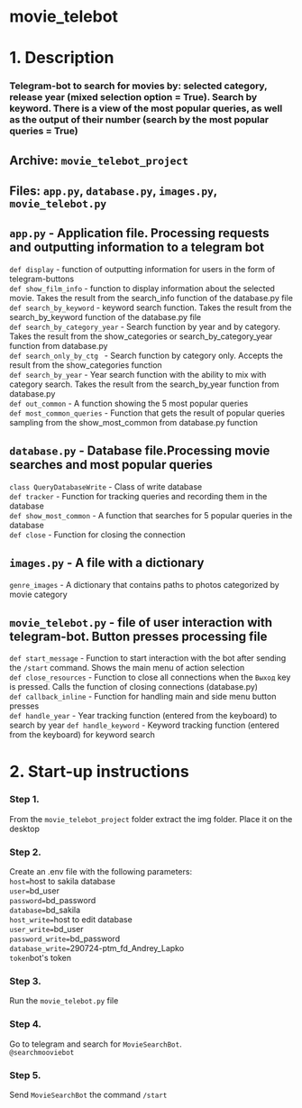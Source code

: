 # movie_telebot
# 1. Description
### Telegram-bot to search for movies by: selected category, release year (mixed selection option = True).  Search by keyword. There is a view of the most popular queries, as well as the output of their number (search by the most popular queries = True)
## Archive: ```movie_telebot_project```
## Files: ```app.py```, ```database.py```, ```images.py```, ```movie_telebot.py```    





## ```app.py``` - Application file. Processing requests and outputting information to a telegram bot  
```def display``` - function of outputting information for users in the form of telegram-buttons  
```def show_film_info``` - function to display information about the selected movie.  Takes the result from the search_info function of the database.py file  
```def search_by_keyword``` - keyword search function.  Takes the result from the search_by_keyword function of the database.py file  
```def search_by_category_year``` - Search function by year and by category. Takes the result from the show_categories or search_by_category_year function from database.py  
```def search_only_by_ctg ``` - Search function by category only. Accepts the result from the show_categories function  
```def search_by_year``` - Year search function with the ability to mix with category search. Takes the result from the search_by_year function from database.py  
```def out_common``` - A function showing the 5 most popular queries  
```def most_common_queries``` - Function that gets the result of popular queries sampling from the show_most_common from database.py function

## ```database.py``` - Database file.Processing movie searches and most popular queries  
```class QueryDatabaseWrite``` - Class of write database  
```def tracker``` - Function for tracking queries and recording them in the database  
```def show_most_common``` - A function that searches for 5 popular queries in the database  
```def close``` - Function for closing the connection

## ```images.py``` - A file with a dictionary
```genre_images``` - A dictionary that contains paths to photos categorized by movie category

## ```movie_telebot.py``` - file of user interaction with telegram-bot. Button presses processing file
```def start_message``` - Function to start interaction with the bot after sending the ```/start``` command. Shows the main menu of action selection  
```def close_resources``` - Function to close all connections when the ```Выход``` key is pressed. Calls the function of closing connections (database.py)  
```def callback_inline``` - Function for handling main and side menu button presses  
```def handle_year``` - Year tracking function (entered from the keyboard) to search by year
```def handle_keyword``` - Keyword tracking function (entered from the keyboard) for keyword search


# 2. Start-up instructions

### Step 1.
From the ```movie_telebot_project``` folder extract the img folder. Place it on the desktop
### Step 2.
Create an .env file with the following parameters:  
```host=```host to sakila database  
```user=```bd_user  
```password=```bd_password  
```database=```bd_sakila  
```host_write=```host to edit database  
```user_write=```bd_user  
```password_write=```bd_password  
```database_write=```290724-ptm_fd_Andrey_Lapko   
```token```bot's token
### Step 3.
Run the ```movie_telebot.py``` file
### Step 4.
Go to telegram and search for ```MovieSearchBot```.  
```@searchmooviebot```
### Step 5.  
Send ```MovieSearchBot``` the command ```/start```






